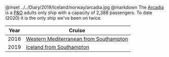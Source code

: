 @inset		../../Diary/2019/Iceland/norway/arcadia.jpg
@markdown
The [Arcadia](https://www.pocruises.com/cruise-ships/arcadia) is a [P&O](P&O)
adults only ship with a capacity of 2,388 passengers. To date (2020) it is the
only ship we've been on twice.

|Year|Cruise|
|-|-|
|2016|[Western Mediterranean from Southampton](2016/Arcadia/3)|
|2019|[Iceland from Southampton](2019/Iceland/arcadia)|
